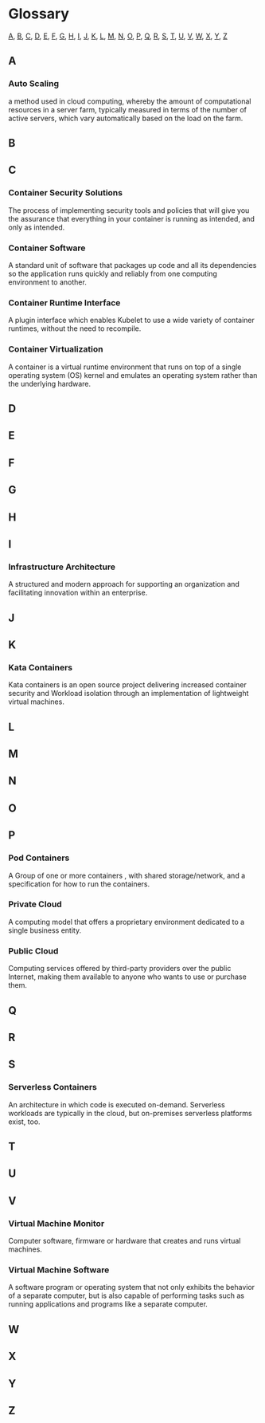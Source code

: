# Glossary

[A](#a), [B](#b), [C](#c), [D](#d), [E](#e), [F](#f), [G](#g), [H](#h), [I](#i), [J](#j), [K](#k), [L](#l), [M](#m), [N](#n), [O](#o), [P](#p), [Q](#q), [R](#r), [S](#s), [T](#t), [U](#u), [V](#v), [W](#w), [X](#x), [Y](#y), [Z](#z)

## A

### Auto Scaling
a method used in cloud computing, whereby the amount of computational resources in a server farm, typically measured in terms of the number of active servers, which vary automatically based on the load on the farm.

## B

## C

### Container Security Solutions
The process of implementing security tools and policies that will give you the assurance that everything in your container is running as intended, and only as intended.

### Container Software
A standard unit of software that packages up code and all its dependencies so the application runs quickly and reliably from one computing environment to another.

### Container Runtime Interface
A plugin interface which enables Kubelet to use a wide variety of container runtimes, without the need to recompile.

### Container Virtualization
A container is a virtual runtime environment that runs on top of a single operating system (OS) kernel and emulates an operating system rather than the underlying hardware.

## D

## E

## F

## G

## H

## I

### Infrastructure Architecture
A structured and modern approach for supporting an organization and facilitating innovation within an enterprise.

## J

## K

### Kata Containers
Kata containers is an open source project delivering increased container security and Workload isolation through an implementation of lightweight virtual machines.

## L

## M

## N

## O

## P

### Pod Containers
A Group of one or more containers , with shared storage/network, and a specification for how to run the containers.

### Private Cloud
A computing model that offers a proprietary environment dedicated to a single business entity.

### Public Cloud
Computing services offered by third-party providers over the public Internet, making them available to anyone who wants to use or purchase them.

## Q

## R

## S

### Serverless Containers
An architecture in which code is executed on-demand. Serverless workloads are typically in the cloud, but on-premises serverless platforms exist, too.

## T

## U

## V

### Virtual Machine Monitor
Computer software, firmware or hardware that creates and runs virtual machines.

### Virtual Machine Software
A software program or operating system that not only exhibits the behavior of a separate computer, but is also capable of performing tasks such as running applications and programs like a separate computer.

## W

## X

## Y

## Z

